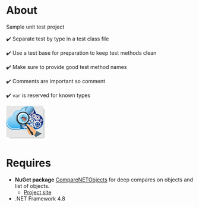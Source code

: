 ﻿# About

Sample unit test project

:heavy_check_mark: Separate test by type in a test class file

:heavy_check_mark: Use a test base for preparation to keep test methods clean

:heavy_check_mark: Make sure to provide good test method names

:heavy_check_mark: Comments are important so comment

:heavy_check_mark: `var` is reserved for known types

![image](../assets/unitTesting.png)

# Requires

- **NuGet package** [CompareNETObjects](https://www.nuget.org/packages/CompareNETObjects) for deep compares on objects and list of objects.
  - [Project site](https://github.com/GregFinzer/Compare-Net-Objects)
- .NET Framework 4.8

